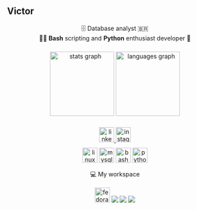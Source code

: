 <h2 align="left">Victor</h2>
<p align="center">
  🗄️ Database analyst 🇧🇷<br>
  🧑‍💻 <b>Bash</b> scripting and <b>Python</b> enthusiast developer 🐍<br> 
</p>

###

<div align="center">
  <img src="https://github-readme-stats.vercel.app/api?username=victordmarx14&hide_title=false&hide_rank=false&show_icons=true&include_all_commits=true&count_private=true&disable_animations=false&theme=dracula&locale=en&hide_border=false" height="150" alt="stats graph"  />
  <img src="https://github-readme-stats.vercel.app/api/top-langs?username=victordmarx&locale=en&hide_title=false&layout=compact&card_width=320&langs_count=5&theme=dracula&hide_border=false" height="150" alt="languages graph"  />
</div>

###

<div align="center">
  <a href="https://www.linkedin.com/in/victor-dias-572236278/" target="_blank">
    <img src="https://img.shields.io/static/v1?message=Linkedin&logo=linkedin&label=&color=0077B5&logoColor=white&labelColor=&style=for-the-badge" height="35" alt="linkedin logo"  />
  </a>
  <a href="https://www.instagram.com/victordmarx14" target="_blank">
    <img src="https://img.shields.io/static/v1?message=Instagram&logo=instagram&label=&color=E4405F&logoColor=white&labelColor=&style=for-the-badge" height="35" alt="instagram logo"  />
  </a>
</div>
<div align="center" style="margin-top:10px;">
  <img src="https://img.shields.io/static/v1?message=Linux&logo=linux&label=&color=1793D1&logoColor=white&labelColor=&style=for-the-badge" height="35" alt="linux logo"  />
  <img src="https://img.shields.io/static/v1?message=MySQL&logo=mysql&label=&color=005C84&logoColor=white&labelColor=&style=for-the-badge" height="35" alt="mysql logo"  />
  <img src="https://img.shields.io/static/v1?message=Bash&logo=gnu-bash&label=&color=4EAA25&logoColor=white&labelColor=&style=for-the-badge" height="35" alt="bash logo"  />
  <img src="https://img.shields.io/static/v1?message=Python&logo=python&label=&color=3776AB&logoColor=white&labelColor=&style=for-the-badge" height="35" alt="python logo"  />
</div>
<p align='center'> 💻 My workspace<br/><br/>
  <img src="https://img.shields.io/static/v1?message=Fedora&logo=fedora&label=&color=294172&logoColor=white&labelColor=&style=for-the-badge" height="35" alt="fedora logo"  />
  <img src="https://img.shields.io/badge/AMD-Ryzen%205%204500-%23ED1C24.svg?&style=for-the-badge&logo=amd&logoColor=white" /> 
  <img src="https://img.shields.io/badge/RAM-32GB-%230071C5.svg?&style=for-the-badge&logoColor=white" /> 
  <img src="https://img.shields.io/badge/AMD-RX6800-%23ED1C24.svg?&style=for-the-badge&logo=amd&logoColor=white" />



###
